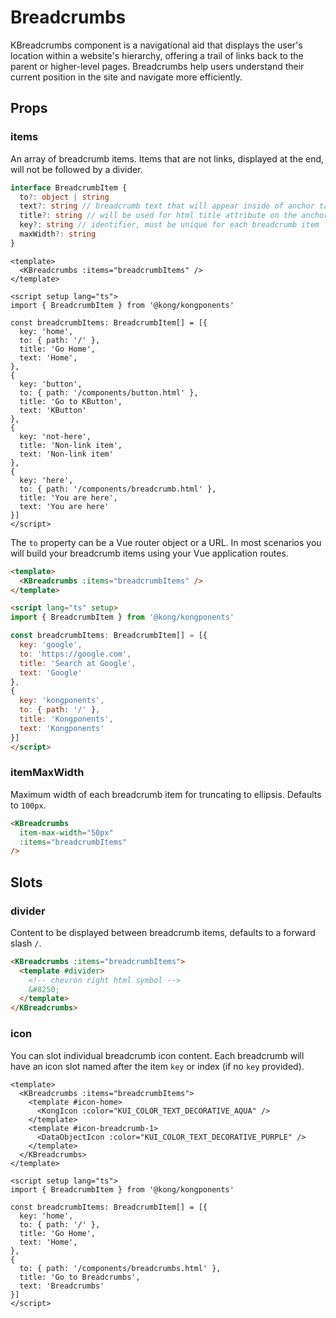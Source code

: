 # Breadcrumbs

KBreadcrumbs component is a navigational aid that displays the user's location within a website's hierarchy, offering a trail of links back to the parent or higher-level pages. Breadcrumbs help users understand their current position in the site and navigate more efficiently.

<KBreadcrumbs :items="internalBreadcrumbItems">
  <template #icon-home>
    <KongIcon />
  </template>
</KBreadcrumbs>

## Props

### items

An array of breadcrumb items. Items that are not links, displayed at the end, will not be followed by a divider.

<KBreadcrumbs :items="internalBreadcrumbItems" />

```ts
interface BreadcrumbItem {
  to?: object | string
  text?: string // breadcrumb text that will appear inside of anchor tag
  title?: string // will be used for html title attribute on the anchor tag, helpful when text is truncated
  key?: string // identifier, must be unique for each breadcrumb item
  maxWidth?: string
}
```

```vue
<template>
  <KBreadcrumbs :items="breadcrumbItems" />
</template>

<script setup lang="ts">
import { BreadcrumbItem } from '@kong/kongponents'

const breadcrumbItems: BreadcrumbItem[] = [{
  key: 'home',
  to: { path: '/' },
  title: 'Go Home',
  text: 'Home',
},
{
  key: 'button',
  to: { path: '/components/button.html' },
  title: 'Go to KButton',
  text: 'KButton'
},
{
  key: 'not-here',
  title: 'Non-link item',
  text: 'Non-link item'
},
{
  key: 'here',
  to: { path: '/components/breadcrumb.html' },
  title: 'You are here',
  text: 'You are here'
}]
</script>
```

The `to` property can be a Vue router object or a URL. In most scenarios you will build your breadcrumb items using your Vue application routes.

<KBreadcrumbs :items="externalBreadcrumbItems" />

```html
<template>
  <KBreadcrumbs :items="breadcrumbItems" />
</template>

<script lang="ts" setup>
import { BreadcrumbItem } from '@kong/kongponents'

const breadcrumbItems: BreadcrumbItem[] = [{
  key: 'google',
  to: 'https://google.com',
  title: 'Search at Google',
  text: 'Google'
},
{
  key: 'kongponents',
  to: { path: '/' },
  title: 'Kongponents',
  text: 'Kongponents'
}]
</script>
```

### itemMaxWidth

Maximum width of each breadcrumb item for truncating to ellipsis. Defaults to `100px`.

<KBreadcrumbs item-max-width="50px" :items="longBreadcrumbs" />

```html
<KBreadcrumbs
  item-max-width="50px"
  :items="breadcrumbItems"
/>
```

## Slots

### divider

Content to be displayed between breadcrumb items, defaults to a forward slash `/`.

<KBreadcrumbs :items="internalBreadcrumbItems">
  <template #divider>
    <!-- chevron right html symbol -->
    &#8250;
  </template>
</KBreadcrumbs>

```html
<KBreadcrumbs :items="breadcrumbItems">
  <template #divider>
    <!-- chevron right html symbol -->
    &#8250;
  </template>
</KBreadcrumbs>
```

### icon

You can slot individual breadcrumb icon content. Each breadcrumb will have an icon slot named after the item `key` or index (if no `key` provided).

<KBreadcrumbs :items="iconBreadcrumbs">
  <template #icon-home>
    <KongIcon :color="KUI_COLOR_TEXT_DECORATIVE_AQUA" />
  </template>
  <template #icon-breadcrumb-1>
    <DataObjectIcon :color="KUI_COLOR_TEXT_DECORATIVE_PURPLE" />
  </template>
</KBreadcrumbs>

```vue
<template>
  <KBreadcrumbs :items="breadcrumbItems">
    <template #icon-home>
      <KongIcon :color="KUI_COLOR_TEXT_DECORATIVE_AQUA" />
    </template>
    <template #icon-breadcrumb-1>
      <DataObjectIcon :color="KUI_COLOR_TEXT_DECORATIVE_PURPLE" />
    </template>
  </KBreadcrumbs>
</template>

<script setup lang="ts">
import { BreadcrumbItem } from '@kong/kongponents'

const breadcrumbItems: BreadcrumbItem[] = [{
  key: 'home',
  to: { path: '/' },
  title: 'Go Home',
  text: 'Home',
},
{
  to: { path: '/components/breadcrumbs.html' },
  title: 'Go to Breadcrumbs',
  text: 'Breadcrumbs'
}]
</script>
```

<script setup lang="ts">
import { KongIcon, DataObjectIcon } from '@kong/icons'
import { KUI_COLOR_TEXT_DECORATIVE_AQUA, KUI_COLOR_TEXT_DECORATIVE_PURPLE } from '@kong/design-tokens'

const internalBreadcrumbItems: BreadcrumbItem[] = [
  {
    key: 'home',
    to: { path: '/' },
    title: 'Go Home',
    text: 'Home'
  },
  {
    key: 'button',
    to: { path: '/components/button.html' },
    title: 'Go to KButton',
    text: 'KButton'
  },
  {
    key: 'not-here',
    title: 'Non-link item',
    text: 'Non-link item'
  },
  {
    key: 'here',
    to: { path: '/components/breadcrumbs.html' },
    title: 'You are here',
    text: 'You are here'
  }
]

const externalBreadcrumbItems: BreadcrumbItem[] = [
  {
    key: 'google',
    to: 'https://google.com',
    title: 'Search over at Google',
    text: 'Google'
  },
  {
    key: 'kongponents',
    to: { path: '/' },
    title: 'Kongponents',
    text: 'Kongponents'
  },
]

const longBreadcrumbs: BreadcrumbItem[] = [
  {
    to: { path: '/' },
    title: 'Overview',
    text: 'Overview'
  },
  {
    to: { path: '/' },
    title: 'Services',
    text: 'Services'
  },
  {
    to: { path: '/' },
    title: 'f67a3ead-dfb9-4ef9-8cda-6646bc4db950',
    text: 'f67a3ead-dfb9-4ef9-8cda-6646bc4db950'
  }
]

const contextualBreadcrumbs: BreadcrumbItem[] = [
  {
    to: { path: '/' },
    title: 'Services',
    text: 'Services'
  },
  {
    title: 'My Service',
    text: 'My Service'
  }
]

const iconBreadcrumbs: BreadcrumbItem[] = [
  {
    key: 'home',
    to: { path: '/' },
    title: 'Go Home',
    text: 'Home'
  },
  {
    to: { path: '/components/breadcrumbs.html' },
    title: 'Go to Breadcrumbs',
    text: 'Breadcrumbs'
  }
]
</script>
